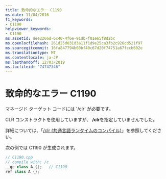 ```yaml
---
title: 致命的なエラー C1190
ms.date: 11/04/2016
f1_keywords:
- C1190
helpviewer_keywords:
- C1190
ms.assetid: dee2266d-6c40-4f6e-91db-f01e65f8d2bc
ms.openlocfilehash: 261d25d031d3a11f1d9e25ca3fb2c926cd521f97
ms.sourcegitcommit: 16fa847794b60bf40c67d20f74751a67fccb602e
ms.translationtype: MT
ms.contentlocale: ja-JP
ms.lasthandoff: 12/03/2019
ms.locfileid: "74747346"
---
```

# <a name="fatal-error-c1190"></a>致命的なエラー C1190

マネージド ターゲット コードには '/clr' が必要です。

CLR コンストラクトを使用していますが、 **/clr**を指定していませんでした。

詳細については、「[/clr (共通言語ランタイムのコンパイル)](../../build/reference/clr-common-language-runtime-compilation.md)」を参照してください。

次の例では C1190 が生成されます。

```cpp
// C1190.cpp
// compile with: /c
__gc class A {};   // C1190
ref class A {};
```

